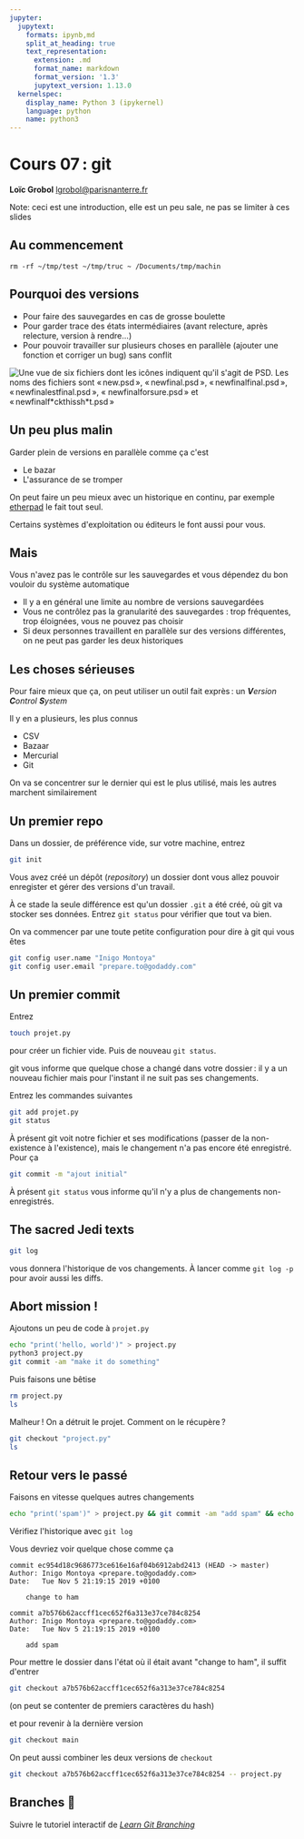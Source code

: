 ```yaml
---
jupyter:
  jupytext:
    formats: ipynb,md
    split_at_heading: true
    text_representation:
      extension: .md
      format_name: markdown
      format_version: '1.3'
      jupytext_version: 1.13.0
  kernelspec:
    display_name: Python 3 (ipykernel)
    language: python
    name: python3
---
```


<!-- LTeX: language=fr -->

<!-- #region slideshow={"slide_type": "slide"} -->
Cours 07 : git
==============

**Loïc Grobol** [<lgrobol@parisnanterre.fr>](mailto:lgrobol@parisnanterre.fr)

<!-- #endregion -->

Note: ceci est une introduction, elle est un peu sale, ne pas se limiter à ces slides
<!-- #endregion -->

<!-- #region slideshow={"slide_type": "slide"} -->
## Au commencement
<!-- #endregion -->

<!-- #region slideshow={"slide_type": "-"} -->
`rm -rf ~/tmp/test ~/tmp/truc ~ /Documents/tmp/machin`
<!-- #endregion -->

<!-- #region slideshow={"slide_type": "subslide"} -->
## Pourquoi des versions

- Pour faire des sauvegardes en cas de grosse boulette
- Pour garder trace des états intermédiaires (avant relecture, après relecture, version à rendre…)
- Pour pouvoir travailler sur plusieurs choses en parallèle (ajouter une fonction et corriger un
  bug) sans conflit
<!-- #endregion -->

<!-- #region slideshow={"slide_type": "subslide"} -->
![Une vue de six fichiers dont les icônes indiquent qu'il s'agit de PSD. Les noms des fichiers sont
« new.psd », « newfinal.psd », « newfinalfinal.psd », « newfinalestfinal.psd », «
newfinalforsure.psd » et « newfinalf\*ckthissh\*t.psd »](images/psdrevisioning.jpg)
<!-- #endregion -->

<!-- #region slideshow={"slide_type": "subslide"} -->
## Un peu plus malin

Garder plein de versions en parallèle comme ça c'est

- Le bazar
- L'assurance de se tromper
<!-- #endregion -->

<!-- #region slideshow={"slide_type": "fragment"} -->

On peut faire un peu mieux avec un historique en continu, par exemple
[etherpad](https://mensuel.framapad.org/p/I7bgWlDpVS) le fait tout seul.

Certains systèmes d'exploitation ou éditeurs le font aussi pour vous.
<!-- #endregion -->

<!-- #region slideshow={"slide_type": "subslide"} -->
## Mais
<!-- #endregion -->

<!-- #region slideshow={"slide_type": "fragment"} -->
Vous n'avez pas le contrôle sur les sauvegardes et vous dépendez du bon vouloir du système automatique
<!-- #endregion -->

<!-- #region slideshow={"slide_type": "fragment"} -->
- Il y a en général une limite au nombre de versions sauvegardées
- Vous ne contrôlez pas la granularité des sauvegardes : trop fréquentes, trop éloignées, vous ne
  pouvez pas choisir
- Si deux personnes travaillent en parallèle sur des versions différentes, on ne peut pas garder les
  deux historiques
<!-- #endregion -->

<!-- #region slideshow={"slide_type": "subslide"} -->
## Les choses sérieuses

Pour faire mieux que ça, on peut utiliser un outil fait exprès : un _**V**ersion **C**ontrol
**S**ystem_
<!-- #endregion -->

<!-- #region slideshow={"slide_type": "fragment"} -->
Il y en a plusieurs, les plus connus

- CSV
- Bazaar
- Mercurial
- Git

On va se concentrer sur le dernier qui est le plus utilisé, mais les autres marchent similairement
<!-- #endregion -->

<!-- #region slideshow={"slide_type": "subslide"} -->
## Un premier repo

Dans un dossier, de préférence vide, sur votre machine, entrez

```bash
git init
```
<!-- #endregion -->

<!-- #region slideshow={"slide_type": "fragment"} -->
Vous avez créé un dépôt (*repository*) un dossier dont vous allez pouvoir enregister et gérer des
versions d'un travail.

À ce stade la seule différence est qu'un dossier `.git` a été créé, où git va stocker ses données.
Entrez `git status` pour vérifier que tout va bien.
<!-- #endregion -->

<!-- #region slideshow={"slide_type": "subslide"} -->
On va commencer par une toute petite configuration pour dire à git qui vous êtes

```bash
git config user.name "Inigo Montoya"
git config user.email "prepare.to@godaddy.com"
```
<!-- #endregion -->

<!-- #region slideshow={"slide_type": "subslide"} -->
## Un premier commit

Entrez

```bash
touch projet.py
```

pour créer un fichier vide. Puis de nouveau `git status`.
<!-- #endregion -->

<!-- #region slideshow={"slide_type": "fragment"} -->
git vous informe que quelque chose a changé dans votre dossier : il y a un nouveau fichier mais pour
l'instant il ne suit pas ses changements.
<!-- #endregion -->

<!-- #region slideshow={"slide_type": "subslide"} -->
Entrez les commandes suivantes

```bash
git add projet.py
git status
```
<!-- #endregion -->

<!-- #region slideshow={"slide_type": "subslide"} -->
À présent git voit notre fichier et ses modifications (passer de la non-existence à l'existence),
mais le changement n'a pas encore été enregistré. Pour ça

```bash
git commit -m "ajout initial"
```
<!-- #endregion -->

À présent `git status` vous informe qu'il n'y a plus de changements non-enregistrés.

<!-- #region slideshow={"slide_type": "subslide"} -->
## The sacred Jedi texts

```bash
git log
```

vous donnera l'historique de vos changements. À lancer comme `git log -p` pour avoir aussi les
diffs.
<!-- #endregion -->

<!-- #region slideshow={"slide_type": "slide"} -->
## Abort mission !

Ajoutons un peu de code à `projet.py`

```bash
echo "print('hello, world')" > project.py
python3 project.py
git commit -am "make it do something"
```
<!-- #endregion -->

<!-- #region slideshow={"slide_type": "subslide"} -->
Puis faisons une bêtise

```bash
rm project.py
ls
```
<!-- #endregion -->

<!-- #region slideshow={"slide_type": "fragment"} -->
Malheur ! On a détruit le projet. Comment on le récupère ?
<!-- #endregion -->

<!-- #region slideshow={"slide_type": "fragment"} -->
```bash
git checkout "project.py"
ls
```
<!-- #endregion -->

<!-- #region slideshow={"slide_type": "slide"} -->
## Retour vers le passé

Faisons en vitesse quelques autres changements

```bash
echo "print('spam')" > project.py && git commit -am "add spam" && echo "print('ham')" > project.py && git commit -am "change to ham"
```

Vérifiez l'historique avec `git log`
<!-- #endregion -->

<!-- #region slideshow={"slide_type": "subslide"} -->
Vous devriez voir quelque chose comme ça

```log
commit ec954d18c9686773ce616e16af04b6912abd2413 (HEAD -> master)
Author: Inigo Montoya <prepare.to@godaddy.com>
Date:   Tue Nov 5 21:19:15 2019 +0100

    change to ham

commit a7b576b62accff1cec652f6a313e37ce784c8254
Author: Inigo Montoya <prepare.to@godaddy.com>
Date:   Tue Nov 5 21:19:15 2019 +0100

    add spam
```
<!-- #endregion -->

<!-- #region slideshow={"slide_type": "subslide"} -->
Pour mettre le dossier dans l'état où il était avant "change to ham", il suffit d'entrer

```bash
git checkout a7b576b62accff1cec652f6a313e37ce784c8254
```

(on peut se contenter de premiers caractères du hash)

et pour revenir à la dernière version

```bash
git checkout main
```

On peut aussi combiner les deux versions de `checkout`

```bash
git checkout a7b576b62accff1cec652f6a313e37ce784c8254 -- project.py
```
<!-- #endregion -->

## Branches 🌲

Suivre le tutoriel interactif de [*Learn Git Branching*](https://learngitbranching.js.org/)
